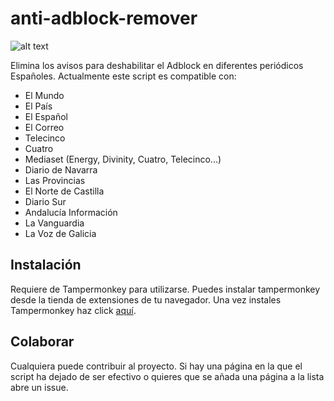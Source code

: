 # anti-adblock-remover

![alt text](https://i.imgur.com/1NGoCox.png)

Elimina los avisos para deshabilitar el Adblock en diferentes periódicos Españoles. Actualmente este script es compatible con:

- El Mundo
- El País
- El Español
- El Correo
- Telecinco
- Cuatro
- Mediaset (Energy, Divinity, Cuatro, Telecinco...)
- Diario de Navarra
- Las Provincias
- El Norte de Castilla
- Diario Sur
- Andalucía Información
- La Vanguardia
- La Voz de Galicia

## Instalación

Requiere de Tampermonkey para utilizarse. Puedes instalar tampermonkey desde la tienda de extensiones de tu navegador. Una vez instales Tampermonkey haz click [aquí](https://github.com/mikelgmh/anti-adblock-remover/raw/master/script.user.js).

## Colaborar

Cualquiera puede contribuir al proyecto. Si hay una página en la que el script ha dejado de ser efectivo o quieres que se añada una página a la lista abre un issue.
